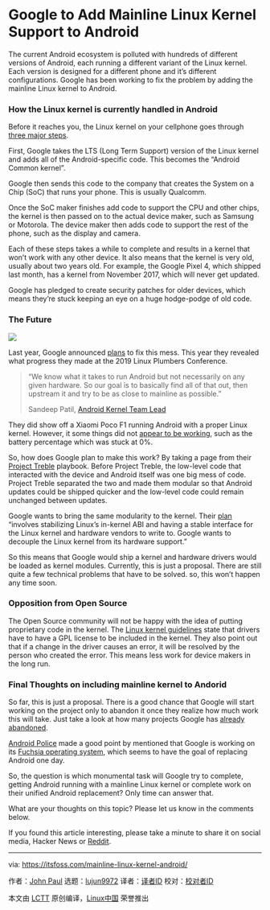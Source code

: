 [#]: collector: (lujun9972)
[#]: translator: ( )
[#]: reviewer: ( )
[#]: publisher: ( )
[#]: url: ( )
[#]: subject: (Google to Add Mainline Linux Kernel Support to Android)
[#]: via: (https://itsfoss.com/mainline-linux-kernel-android/)
[#]: author: (John Paul https://itsfoss.com/author/john/)

Google to Add Mainline Linux Kernel Support to Android
======

The current Android ecosystem is polluted with hundreds of different versions of Android, each running a different variant of the Linux kernel. Each version is designed for a different phone and it’s different configurations. Google has been working to fix the problem by adding the mainline Linux kernel to Android.

### How the Linux kernel is currently handled in Android

Before it reaches you, the Linux kernel on your cellphone goes through [three major steps][1].

First, Google takes the LTS (Long Term Support) version of the Linux kernel and adds all of the Android-specific code. This becomes the “Android Common kernel”.

Google then sends this code to the company that creates the System on a Chip (SoC) that runs your phone. This is usually Qualcomm.

Once the SoC maker finishes add code to support the CPU and other chips, the kernel is then passed on to the actual device maker, such as Samsung or Motorola. The device maker then adds code to support the rest of the phone, such as the display and camera.

Each of these steps takes a while to complete and results in a kernel that won’t work with any other device. It also means that the kernel is very old, usually about two years old. For example, the Google Pixel 4, which shipped last month, has a kernel from November 2017, which will never get updated.

Google has pledged to create security patches for older devices, which means they’re stuck keeping an eye on a huge hodge-podge of old code.

### The Future

![][2]

Last year, Google announced [plans][3] to fix this mess. This year they revealed what progress they made at the 2019 Linux Plumbers Conference.

> “We know what it takes to run Android but not necessarily on any given hardware. So our goal is to basically find all of that out, then upstream it and try to be as close to mainline as possible.”
>
> Sandeep Patil, [Android Kernel Team Lead][1]

They did show off a Xiaomi Poco F1 running Android with a proper Linux kernel. However, it some things did not [appear to be working][4], such as the battery percentage which was stuck at 0%.

So, how does Google plan to make this work? By taking a page from their [Project Treble][5] playbook. Before Project Treble, the low-level code that interacted with the device and Android itself was one big mess of code. Project Treble separated the two and made them modular so that Android updates could be shipped quicker and the low-level code could remain unchanged between updates.

Google wants to bring the same modularity to the kernel. Their [plan][1] “involves stabilizing Linux’s in-kernel ABI and having a stable interface for the Linux kernel and hardware vendors to write to. Google wants to decouple the Linux kernel from its hardware support.”

So this means that Google would ship a kernel and hardware drivers would be loaded as kernel modules. Currently, this is just a proposal. There are still quite a few technical problems that have to be solved. so, this won’t happen any time soon.

### Opposition from Open Source

The Open Source community will not be happy with the idea of putting proprietary code in the kernel. The [Linux kernel guidelines][6] state that drivers have to have a GPL license to be included in the kernel. They also point out that if a change in the driver causes an error, it will be resolved by the person who created the error. This means less work for device makers in the long run.

### Final Thoughts on including mainline kernel to Andorid

So far, this is just a proposal. There is a good chance that Google will start working on the project only to abandon it once they realize how much work this will take. Just take a look at how many projects Google has [already abandoned][7].

[Android Police][4] made a good point by mentioned that Google is working on its [Fuchsia operating system][8], which seems to have the goal of replacing Android one day.

So, the question is which monumental task will Google try to complete, getting Android running with a mainline Linux kernel or complete work on their unified Android replacement? Only time can answer that.

What are your thoughts on this topic? Please let us know in the comments below.

If you found this article interesting, please take a minute to share it on social media, Hacker News or [Reddit][9].

--------------------------------------------------------------------------------

via: https://itsfoss.com/mainline-linux-kernel-android/

作者：[John Paul][a]
选题：[lujun9972][b]
译者：[译者ID](https://github.com/译者ID)
校对：[校对者ID](https://github.com/校对者ID)

本文由 [LCTT](https://github.com/LCTT/TranslateProject) 原创编译，[Linux中国](https://linux.cn/) 荣誉推出

[a]: https://itsfoss.com/author/john/
[b]: https://github.com/lujun9972
[1]: https://arstechnica.com/gadgets/2019/11/google-outlines-plans-for-mainline-linux-kernel-support-in-android/
[2]: https://i0.wp.com/itsfoss.com/wp-content/uploads/2019/11/mainline_linux_kernel_android.png?ssl=1
[3]: https://lwn.net/Articles/771974/
[4]: https://www.androidpolice.com/2019/11/19/google-wants-android-to-use-regular-linux-kernel-potentially-improving-updates-and-security/
[5]: https://www.computerworld.com/article/3306443/what-is-project-treble-android-upgrade-fix-explained.html
[6]: https://www.kernel.org/doc/Documentation/process/stable-api-nonsense.rst
[7]: https://killedbygoogle.com/
[8]: https://itsfoss.com/fuchsia-os-what-you-need-to-know/
[9]: https://reddit.com/r/linuxusersgroup
